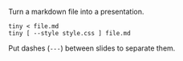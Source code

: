 Turn a markdown file into a presentation.

    tiny < file.md
    tiny [ --style style.css ] file.md

Put dashes (`---`) between slides to separate them.

